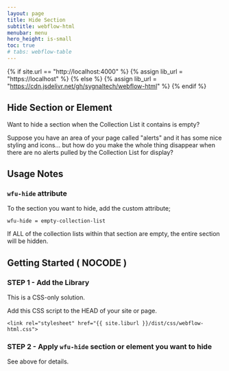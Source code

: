```yaml
---
layout: page
title: Hide Section
subtitle: webflow-html
menubar: menu
hero_height: is-small
toc: true
# tabs: webflow-table
---
```


{% if site.url == "http://localhost:4000" %}
{% assign lib_url = "https://localhost" %}
{% else %}
{% assign lib_url = "https://cdn.jsdelivr.net/gh/sygnaltech/webflow-html" %}
{% endif %}

## Hide Section or Element


Want to hide a section when the Collection List it contains is empty?

Suppose you have an area of your page called "alerts" and it has some nice styling and icons... but how do you make the whole thing disappear when there are no alerts pulled by the Collection List for display?


## Usage Notes

### `wfu-hide` attribute

To the section you want to hide, add the custom attribute;

```
wfu-hide = empty-collection-list
```

If ALL of the collection lists within that section are empty, the entire section will be hidden.



## Getting Started ( NOCODE )


### STEP 1 - Add the Library


This is a CSS-only solution.

Add this CSS script to the HEAD of your site or page.

```
<link rel="stylesheet" href="{{ site.liburl }}/dist/css/webflow-html.css">
```




### STEP 2 - Apply `wfu-hide` section or element you want to hide


See above for details. 

